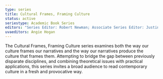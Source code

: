 ```yaml
---
type: series
title: Cultural Frames, Framing Culture
status: active
seriestype: Academic Book Series
editors: "Series Editor: Robert Newman; Associate Series Editor: Justin D. Neuman"
uvaeditors: Angie Hogan
---
```

The Cultural Frames, Framing Culture series examines both the way our culture frames our narratives and the way our narratives produce the culture that frames them. Attempting to bridge the gap between previously disparate disciplines, and combining theoretical issues with practical applications, this series invites a broad audience to read contemporary culture in a fresh and provocative way.